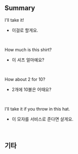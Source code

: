 ## Summary

I'll take it!
- 이걸로 할게요.

<br>

How much is this shirt?
- 이 셔츠 얼마예요?

<br>

How about 2 for 10?
- 2개에 10불은 어때요?

<br>

I'll take it if you throw in this hat.
- 이 모자를 서비스로 준다면 살게요.

<br>

## 기타
